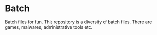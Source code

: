 # Batch
Batch files for fun.
This repository is a diversity of batch files. There are games, malwares, administrative tools etc.
